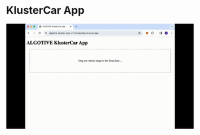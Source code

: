 # KlusterCar App

<div align="center">
<img src="./figures/Video-Recording-2.gif" alt="Sample video of working App" width="1280"/>
</div>
